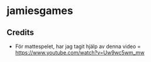 # jamiesgames

## Credits
* För mattespelet, har jag tagit hjälp av denna video = https://www.youtube.com/watch?v=Uw9wc5wm_mw
